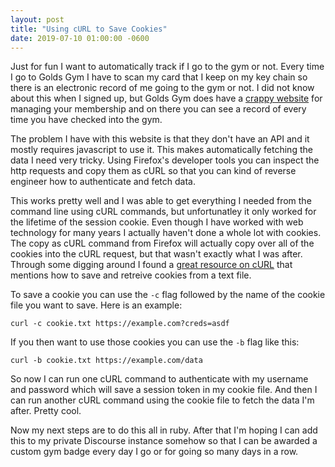 ```yaml
---
layout: post
title: "Using cURL to Save Cookies"
date: 2019-07-10 01:00:00 -0600
---
```


Just for fun I want to automatically track if I go to the gym or not. Every time
I go to Golds Gym I have to scan my card that I keep on my key chain so there is
an electronic record of me going to the gym or not. I did not know about this
when I signed up, but Golds Gym does have a [crappy website][2] for managing your
membership and on there you can see a record of every time you have checked into
the gym.

The problem I have with this website is that they don't have an API and it
mostly requires javascript to use it. This makes automatically fetching the data
I need very tricky. Using Firefox's developer tools you can inspect the http
requests and copy them as cURL so that you can kind of reverse engineer how to
authenticate and fetch data.

This works pretty well and I was able to get everything I needed from the
command line using cURL commands, but unfortunatley it only worked for the
lifetime of the session cookie. Even though I have worked with web technology
for many years I actually haven't done a whole lot with cookies. The copy as
cURL command from Firefox will actually copy over all of the cookies into the
cURL request, but that wasn't exactly what I was after. Through some digging
around I found a [great resource on cURL][1] that mentions how to save and
retreive cookies from a text file.

To save a cookie you can use the `-c` flag followed by the name of the cookie
file you want to save. Here is an example:

``` text
curl -c cookie.txt https://example.com?creds=asdf
```

If you then want to use those cookies you can use the `-b` flag like this:

``` text
curl -b cookie.txt https://example.com/data
```

So now I can run one cURL command to authenticate with my username and password
which will save a session token in my cookie file. And then I can run another
cURL command using the cookie file to fetch the data I'm after. Pretty cool.

Now my next steps are to do this all in ruby. After that I'm hoping I can add
this to my private Discourse instance somehow so that I can be awarded a custom
gym badge every day I go or for going so many days in a row.

[1]: https://ec.haxx.se/http-cookies.html
[2]: https://mico.myiclubonline.com/iclub/members/signin.htm
